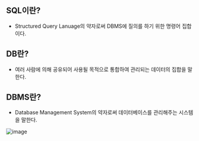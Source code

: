 ## SQL이란?   
* Structured Query Lanuage의 약자로써 DBMS에 질의를 하기 위한 명령어 집합이다.

## DB란?
* 여러 사람에 의해 공유되어 사용될 목적으로 통합하여 관리되는 데이터의 집합을 말한다.

## DBMS란?
* Database Management System의 약자로써 데이터베이스를 관리해주는 시스템을 말한다.


![image](https://user-images.githubusercontent.com/58898466/139791637-e5f1ff7c-69f0-4569-b49f-9b8cc1a59470.png)
